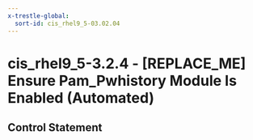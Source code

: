 ```yaml
---
x-trestle-global:
  sort-id: cis_rhel9_5-03.02.04
---
```


# cis_rhel9_5-3.2.4 - \[REPLACE_ME\] Ensure Pam_Pwhistory Module Is Enabled (Automated)

## Control Statement
